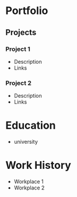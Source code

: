 # Portfolio

## Projects
### Project 1
- Description
- Links

### Project 2
- Description
- Links

# Education
- university

# Work History
- Workplace 1
- Workplace 2
